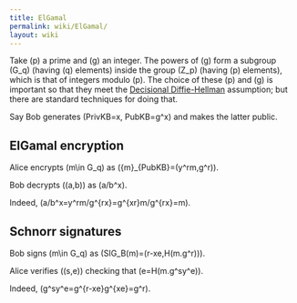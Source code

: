 ```yaml
---
title: ElGamal
permalink: wiki/ElGamal/
layout: wiki
---
```


Take \(p\) a prime and \(g\) an integer. The powers of \(g\) form a
subgroup \(G_q\) (having \(q\) elements) inside the group \(Z_p\)
(having \(p\) elements), which is that of integers modulo \(p\). The
choice of these \(p\) and \(g\) is important so that they meet the
[Decisional
Diffie-Hellman](http://en.wikipedia.org/wiki/Decisional_Diffie%E2%80%93Hellman_assumption)
assumption; but there are standard techniques for doing that.

Say Bob generates \(PrivKB=x, PubKB=g^x\) and makes the latter public.

ElGamal encryption
------------------

  
Alice encrypts \(m\in G_q\) as \(\{m\}_{PubKB}=(y^rm,g^r)\).

Bob decrypts \((a,b)\) as \(a/b^x\).

Indeed, \(a/b^x=y^rm/g^{rx}=g^{xr}m/g^{rx}=m\).

Schnorr signatures
------------------

  
Bob signs \(m\in G_q\) as \(SIG_B(m)=(r-xe,H(m.g^r))\).

Alice verifies \((s,e)\) checking that \(e=H(m.g^sy^e)\).

Indeed, \(g^sy^e=g^{r-xe}g^{xe}=g^r\).


